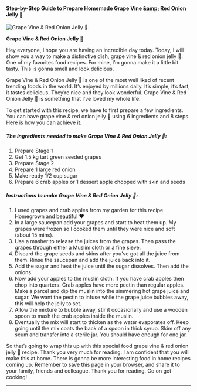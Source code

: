             

#### Step-by-Step Guide to Prepare Homemade Grape Vine &amp;amp; Red Onion Jelly 🍇

![Grape Vine &amp; Red Onion Jelly 🍇](https://img-global.cpcdn.com/recipes/ee9cb837b75c0854/751x532cq70/grape-vine-red-onion-jelly-%f0%9f%8d%87-recipe-main-photo.jpg)

**Grape Vine &amp; Red Onion Jelly 🍇**

Hey everyone, I hope you are having an incredible day today. Today, I will show you a way to make a distinctive dish, grape vine & red onion jelly 🍇. One of my favorites food recipes. For mine, I’m gonna make it a little bit tasty. This is gonna smell and look delicious.

Grape Vine & Red Onion Jelly 🍇 is one of the most well liked of recent trending foods in the world. It’s enjoyed by millions daily. It’s simple, it’s fast, it tastes delicious. They’re nice and they look wonderful. Grape Vine & Red Onion Jelly 🍇 is something that I’ve loved my whole life.

To get started with this recipe, we have to first prepare a few ingredients. You can have grape vine & red onion jelly 🍇 using 6 ingredients and 8 steps. Here is how you can achieve it.

##### The ingredients needed to make Grape Vine & Red Onion Jelly 🍇:

1.  Prepare Stage 1
2.  Get 1.5 kg tart green seeded grapes
3.  Prepare Stage 2
4.  Prepare 1 large red onion
5.  Make ready 1/2 cup sugar
6.  Prepare 6 crab apples or 1 dessert apple chopped with skin and seeds

##### Instructions to make Grape Vine & Red Onion Jelly 🍇:

1.  I used grapes and crab apples from my garden for this recipe. Homegrown and beautiful ❤️
2.  In a large saucepan add your grapes and start to heat them up. My grapes were frozen so I cooked them until they were nice and soft (about 15 mins).
3.  Use a masher to release the juices from the grapes. Then pass the grapes through either a Muslim cloth or a fine sieve.
4.  Discard the grape seeds and skins after you’ve got all the juice from them. Rinse the saucepan and add the juice back into it.
5.  Add the sugar and heat the juice until the sugar dissolves. Then add the onions.
6.  Now add your apples to the muslin cloth. If you have crab apples then chop into quarters. Crab apples have more pectin than regular apples. Make a parcel and dip the muslin into the simmering hot grape juice and sugar. We want the pectin to infuse while the grape juice bubbles away, this will help the jelly to set.
7.  Allow the mixture to bubble away, stir it occasionally and use a wooden spoon to mash the crab apples inside the muslin.
8.  Eventually the mix will start to thicken as the water evaporates off. Keep going until the mix coats the back of a spoon in thick syrup. Skim off any scum and transfer into a sterile jar. You should have enough for one jar.

So that’s going to wrap this up with this special food grape vine & red onion jelly 🍇 recipe. Thank you very much for reading. I am confident that you will make this at home. There is gonna be more interesting food in home recipes coming up. Remember to save this page in your browser, and share it to your family, friends and colleague. Thank you for reading. Go on get cooking!

* * *